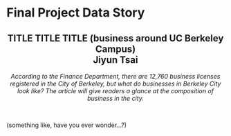 # Final Project Data Story

<h2 align="center">TITLE TITLE TITLE (business around UC Berkeley Campus)<br/>
  Jiyun Tsai</h2>
<p align="center"><i>According to the Finance Department, there are 12,760 business licenses registered in the City of Berkeley, but what do businesses in Berkeley City look like? The article will give readers a glance at the composition of business in the city.</i></p><br/>

(something like, have you ever wonder...?)

